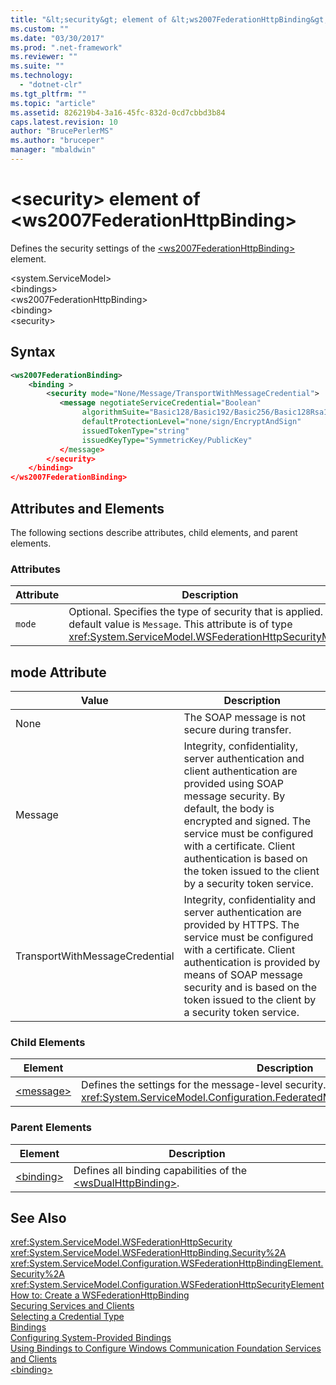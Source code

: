 ```yaml
---
title: "&lt;security&gt; element of &lt;ws2007FederationHttpBinding&gt; | Microsoft Docs"
ms.custom: ""
ms.date: "03/30/2017"
ms.prod: ".net-framework"
ms.reviewer: ""
ms.suite: ""
ms.technology: 
  - "dotnet-clr"
ms.tgt_pltfrm: ""
ms.topic: "article"
ms.assetid: 826219b4-3a16-45fc-832d-0cd7cbbd3b84
caps.latest.revision: 10
author: "BrucePerlerMS"
ms.author: "bruceper"
manager: "mbaldwin"
---
```

# &lt;security&gt; element of &lt;ws2007FederationHttpBinding&gt;
Defines the security settings of the [\<ws2007FederationHttpBinding>](../../../../../docs/framework/configure-apps/file-schema/wcf/ws2007federationhttpbinding.md) element.  
  
 \<system.ServiceModel>  
\<bindings>  
\<ws2007FederationHttpBinding>  
\<binding>  
\<security>  
  
## Syntax  
  
```xml  
<ws2007FederationBinding>  
    <binding >  
        <security mode="None/Message/TransportWithMessageCredential">  
           <message negotiateServiceCredential="Boolean"  
                algorithmSuite="Basic128/Basic192/Basic256/Basic128Rsa15/ Basic256Rsa15/TripleDes/TripleDesRsa15/Basic128Sha256/Basic192Sha256/TripleDesSha256/Basic128Sha256Rsa15/Basic192Sha256Rsa15/Basic256Sha256Rsa15/TripleDesSha256Rsa15"  
                defaultProtectionLevel="none/sign/EncryptAndSign"   
                issuedTokenType="string"   
                issuedKeyType="SymmetricKey/PublicKey"  
           </message>  
        </security>  
    </binding>  
</ws2007FederationBinding>  
```  
  
## Attributes and Elements  
 The following sections describe attributes, child elements, and parent elements.  
  
### Attributes  
  
|Attribute|Description|  
|---------------|-----------------|  
|`mode`|Optional. Specifies the type of security that is applied. The default value is `Message`. This attribute is of type <xref:System.ServiceModel.WSFederationHttpSecurityMode>.|  
  
## mode Attribute  
  
|Value|Description|  
|-----------|-----------------|  
|None|The SOAP message is not secure during transfer.|  
|Message|Integrity, confidentiality, server authentication and client authentication are provided using SOAP message security. By default, the body is encrypted and signed. The service must be configured with a certificate. Client authentication is based on the token issued to the client by a security token service.|  
|TransportWithMessageCredential|Integrity, confidentiality and server authentication are provided by HTTPS. The service must be configured with a certificate. Client authentication is provided by means of SOAP message security and is based on the token issued to the client by a security token service.|  
  
### Child Elements  
  
|Element|Description|  
|-------------|-----------------|  
|[\<message>](../../../../../docs/framework/configure-apps/file-schema/wcf/message-of-ws2007httpbinding.md)|Defines the settings for the message-level security. This element is of type <xref:System.ServiceModel.Configuration.FederatedMessageSecurityOverHttpElement>.|  
  
### Parent Elements  
  
|Element|Description|  
|-------------|-----------------|  
|[\<binding>](../../../../../docs/framework/misc/binding.md)|Defines all binding capabilities of the [\<wsDualHttpBinding>](../../../../../docs/framework/configure-apps/file-schema/wcf/wsdualhttpbinding.md).|  
  
## See Also  
 <xref:System.ServiceModel.WSFederationHttpSecurity>   
 <xref:System.ServiceModel.WSFederationHttpBinding.Security%2A>   
 <xref:System.ServiceModel.Configuration.WSFederationHttpBindingElement.Security%2A>   
 <xref:System.ServiceModel.Configuration.WSFederationHttpSecurityElement>   
 [How to: Create a WSFederationHttpBinding](../../../../../docs/framework/wcf/feature-details/how-to-create-a-wsfederationhttpbinding.md)   
 [Securing Services and Clients](../../../../../docs/framework/wcf/feature-details/securing-services-and-clients.md)   
 [Selecting a Credential Type](../../../../../docs/framework/wcf/feature-details/selecting-a-credential-type.md)   
 [Bindings](../../../../../docs/framework/wcf/bindings.md)   
 [Configuring System-Provided Bindings](../../../../../docs/framework/wcf/feature-details/configuring-system-provided-bindings.md)   
 [Using Bindings to Configure Windows Communication Foundation Services and Clients](http://msdn.microsoft.com/en-us/bd8b277b-932f-472f-a42a-b02bb5257dfb)   
 [\<binding>](../../../../../docs/framework/misc/binding.md)

